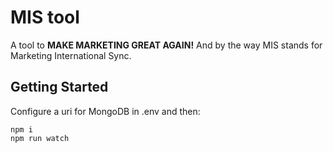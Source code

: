 # MIS tool

A tool to **MAKE MARKETING GREAT AGAIN!** And by the way MIS stands for Marketing International Sync.

## Getting Started

Configure a uri for MongoDB in .env and then:

```
npm i
npm run watch
```
